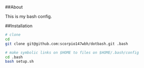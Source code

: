 ##About

This is my bash config.

##Installation

```bash
# clone
cd
git clone git@github.com:scorpio147wbh/dotbash.git .bash

# make symbolic links on $HOME to files on $HOME/.bash/config
cd .bash
bash setup.sh
```
